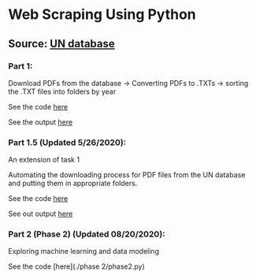 # Web Scraping Using Python

## Source: [UN database](https://treaties.un.org/Pages/MSDatabase.aspx?clang=_en)

### Part 1: 
Download PDFs from the database -> Converting PDFs to .TXTs -> sorting the .TXT files into folders by year

See the code [here](./sorting_in_folders.py)

See the output [here](./2019)


### Part 1.5 (Updated 5/26/2020): 
An extension of task 1

Automating the downloading process for PDF files from the UN database and putting them in appropriate folders. 

See the code [here](./task1_extension.py)

See out output [here](https://github.com/huyn8/untreaties2/tree/master/CHAPTER%20I)


### Part 2 (Phase 2) (Updated 08/20/2020): 
Exploring machine learning and data modeling

See the code [here](./phase 2/phase2.py)

 
